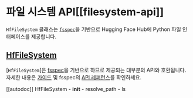<!--⚠️ Note that this file is in Markdown but contain specific syntax for our doc-builder (similar to MDX) that may not be
rendered properly in your Markdown viewer.
-->

# 파일 시스템 API[[filesystem-api]]

`HfFileSystem` 클래스는 [`fsspec`](https://filesystem-spec.readthedocs.io/en/latest/)을 기반으로 Hugging Face Hub에 Python 파일 인터페이스를 제공합니다.

## [HfFileSystem](Hf파일시스템)

[`HfFileSystem`]은 [fsspec](https://filesystem-spec.readthedocs.io/en/latest/)을 기반으로 하므로 제공되는 대부분의 API와 호환됩니다. 자세한 내용은 [가이드](../guides/hf_file_system) 및 fsspec의 [API 레퍼런스](https://filesystem-spec.readthedocs.io/en/latest/api.html#fsspec.spec.AbstractFileSystem)를 확인하세요.

[[autodoc]] HfFileSystem
    - __init__
    - resolve_path
    - ls
